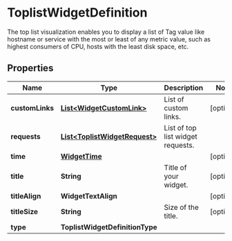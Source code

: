 # ToplistWidgetDefinition

The top list visualization enables you to display a list of Tag value like hostname or service with the most or least of any metric value, such as highest consumers of CPU, hosts with the least disk space, etc.

## Properties

| Name            | Type                                                            | Description                       | Notes      |
| --------------- | --------------------------------------------------------------- | --------------------------------- | ---------- |
| **customLinks** | [**List&lt;WidgetCustomLink&gt;**](WidgetCustomLink.md)         | List of custom links.             | [optional] |
| **requests**    | [**List&lt;ToplistWidgetRequest&gt;**](ToplistWidgetRequest.md) | List of top list widget requests. |
| **time**        | [**WidgetTime**](WidgetTime.md)                                 |                                   | [optional] |
| **title**       | **String**                                                      | Title of your widget.             | [optional] |
| **titleAlign**  | **WidgetTextAlign**                                             |                                   | [optional] |
| **titleSize**   | **String**                                                      | Size of the title.                | [optional] |
| **type**        | **ToplistWidgetDefinitionType**                                 |                                   |
